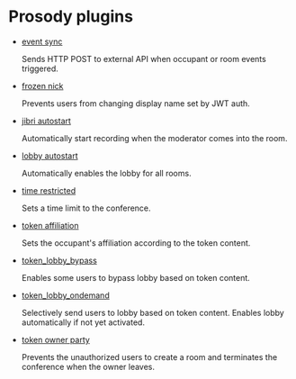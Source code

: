 # Prosody plugins

- [event sync](event_sync/)

  Sends HTTP POST to external API when occupant or room events triggered.

- [frozen nick](frozen_nick/)

  Prevents users from changing display name set by JWT auth.

- [jibri autostart](jibri_autostart/)

  Automatically start recording when the moderator comes into the room.

- [lobby autostart](lobby_autostart/)

  Automatically enables the lobby for all rooms. 

- [time restricted](time_restricted/)

  Sets a time limit to the conference.

- [token affiliation](token_affiliation/)

  Sets the occupant's affiliation according to the token content.

- [token_lobby_bypass](token_lobby_bypass/)

  Enables some users to bypass lobby based on token content.

- [token_lobby_ondemand](token_lobby_ondemand/)

  Selectively send users to lobby based on token content. Enables lobby automatically if not yet activated.

- [token owner party](token_owner_party/)

  Prevents the unauthorized users to create a room and terminates the conference
  when the owner leaves.

